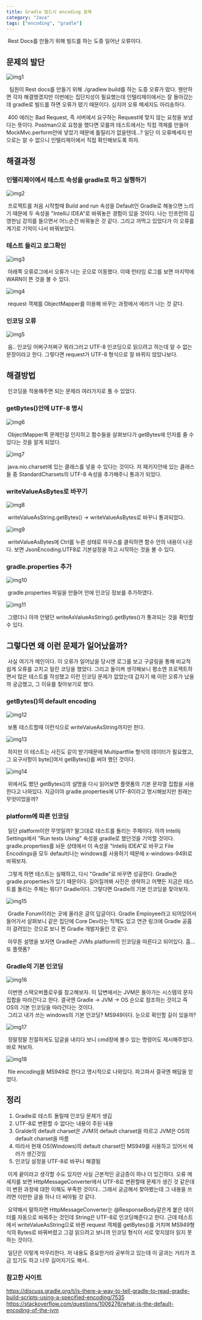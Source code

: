 ```yaml
---
title: Gradle 빌드시 encoding 문제
category: "Java"
tags: ["encoding", "gradle"]
---
```


&nbsp;Rest Docs를 만들기 위해 빌드를 하는 도중 일어난 오류이다.

## 문제의 발단

 ![img1](/assets/img/‎2025-04-03-gradle-encoding/img1.png)

&nbsp; 팀원이 Rest docs를 만들기 위해 ./gradlew build를 하는 도중 오류가 떴다. 웬만하면 각자 해결했겠지만 이번에는 집단지성이 필요했는데 인텔리제이에서는 잘 돌아갔는데 gradle로 빌드를 하면 오류가 떴기 때문이다. 심지어 오류 메세지도 아리송하다.   

&nbsp;400 에러는 Bad Request, 즉 서버에서 요구하는 Request에 맞지 않는 요청을 보냈다는 뜻이다. Postman으로 요청을 했다면 모를까 테스트에서는 직접 객체를 만들어 MockMvc.perform안에 넣었기 때문에 틀릴리가 없을텐데...? 일단 이 오류메세지 만으로는 알 수 없으니 인텔리제이에서 직접 확인해보도록 하자.

## 해결과정

### 인텔리제이에서 테스트 속성을 gradle로 하고 실행하기

![img2](/assets/img/‎2025-04-03-gradle-encoding/img2.png)

&nbsp;프로젝트를 처음 시작할때 Build and run 속성을 Default인 Gradle로 해놓으면 느리기 때문에 두 속성을 "IntelliJ IDEA"로 바꿔놓은 경험이 있을 것이다. 나는 인프런의 김영한님 강의를 들으면서 어느순간 바꿔놓은 것 같다. 그리고 까먹고 있었다가 이 오류를 계기로 기억이 나서 바꿔보았다.

### 테스트 돌리고 로그확인

![img3](/assets/img/‎2025-04-03-gradle-encoding/img3.png)

&nbsp;아래쪽 오류로그에서 오류가 나는 곳으로 이동했다. 이때 런타임 로그를 보면 마지막에 WARN이 뜬 것을 볼 수 있다.

![img4](/assets/img/‎2025-04-03-gradle-encoding/img4.png)

&nbsp;request 객체를 ObjectMapper를 이용해 바꾸는 과정에서 에러가 나는 것 같다. 

### 인코딩 오류

![img5](/assets/img/‎2025-04-03-gradle-encoding/img5.png)

&nbsp;음.. 인코딩 어쩌구저쩌구 뭐라그러고 UTF-8 인코딩으로 읽으려고 하는데 알 수 없는 문장이라고 한다. 그렇다면 request가 UTF-8 형식으로 잘 바뀌지 않았나보다. 

## 해결방법

&nbsp;인코딩을 적용해주면 되는 문제라 여러가지로 풀 수 있었다.

### getBytes()안에 UTF-8 명시

![img6](/assets/img/‎2025-04-03-gradle-encoding/img6.png)

&nbsp;ObjectMapper쪽 문제인걸 인지하고 함수들을 살펴보다가 getBytes에 인자를 줄 수 있다는 것을 알게 되었다.

![img7](/assets/img/‎2025-04-03-gradle-encoding/img7.png)

&nbsp;java.nio.charset에 있는 클래스를 넣을 수 있다는 것이다. 저 패키지안에 있는 클래스들 중 StandardCharsets의 UTF-8 속성을 추가해주니 통과가 되었다.

### writeValueAsBytes로 바꾸기

![img8](/assets/img/‎2025-04-03-gradle-encoding/img8.png)

&nbsp;writeValueAsString.getBytes() -> writeValueAsBytes로 바꾸니 통과되었다.

![img9](/assets/img/‎2025-04-03-gradle-encoding/img9.png)

&nbsp;writeValueAsBytes에 Ctrl를 누른 상태로 마우스를 클릭하면 함수 안의 내용이 나온다. 보면 JsonEncoding.UTF8로 기본설정을 하고 시작하는 것을 볼 수 있다.

### gradle.properties 추가

![img10](/assets/img/‎2025-04-03-gradle-encoding/img10.png)

&nbsp;gradle.properties 파일을 만들어 안에 인코딩 정보를 추가하였다.

![img11](/assets/img/‎2025-04-03-gradle-encoding/img11.png)

&nbsp;그랬더니 아까 안됐던 writeAsValueAsString().getBytes()가 통과되는 것을 확인할 수 있다.

## 그렇다면 왜 이런 문제가 일어났을까?

&nbsp;사실 여기가 메인이다. 이 오류가 일어났을 당시엔 로그를 보고 구글링을 통해 비교적 쉽게 오류를 고치고 밀린 코딩을 했었다. 그리고 돌이켜 생각해보니 평소엔 프로젝트하면서 많은 테스트를 작성했고 이런 인코딩 문제가 없었는데 갑자기 왜 이런 오류가 났을까 궁금했고, 그 이유를 찾아보기로 했다. 

### getBytes()의 default encoding

![img12](/assets/img/‎2025-04-03-gradle-encoding/img12.png)

&nbsp;보통 테스트할때 이런식으로 writeValueAsString까지만 한다.

![img13](/assets/img/‎2025-04-03-gradle-encoding/img13.png)

&nbsp;하지만 이 테스트는 사진도 같이 받기때문에 Multipartfile 형식의 데이터가 필요했고, 그 요구사항이 byte[]여서 getBytes()를 써야 했던 것이다.

![img14](/assets/img/‎2025-04-03-gradle-encoding/img14.png)

&nbsp;위에서도 봤던 getBytes()의 설명을 다시 읽어보면 플랫폼의 기본 문자열 집합을 사용한다고 나와있다. 지금이야 gradle.properties에 UTF-8이라고 명시해놨지만 원래는 무엇이었을까?

### platform에 따른 인코딩

&nbsp;일단 platform이란 무엇일까? 말그대로 테스트를 돌리는 주체이다. 아까 Intellij Settings에서 "Run tests Using" 속성을 gradle로 했던것을 기억할 것이다. gradle.properties를 놔둔 상태에서 이 속성을 "Intellij IDEA"로 바꾸고 File Encodings을 모두 default(나는 windows를 사용하기 때문에 x-windows-949)로 바꿔보자.   

&nbsp;그렇게 하면 테스트는 실패하고, 다시 "Gradle"로 바꾸면 성공한다. Gradle은 gradle.properties가 있기 때문이다. 길어질까봐 사진은 생략하고 어쨋든 지금은 테스트를 돌리는 주체는 뭐다? Gradle이다. 그렇다면 Gradle의 기본 인코딩을 찾아보자.

![img15](/assets/img/‎2025-04-03-gradle-encoding/img15.png)

&nbsp;Gradle Forum이라는 곳에 올라온 글의 답글이다. Gradle Employee라고 되어있어서 들어가서 살펴보니 같은 집단에 Core Dev라는 직책도 있고 연관 링크에 Gradle 공홈이 걸려있는 것으로 보니 찐 Gradle 개발자들인 것 같다.   

&nbsp;아무튼 설명을 보자면 Gradle은 JVMs platform의 인코딩을 따른다고 되어있다. 흠... 또 플랫폼?

### Gradle의 기본 인코딩

![img16](/assets/img/‎2025-04-03-gradle-encoding/img16.png)


&nbsp;이번엔 스택오버플로우를 참고해보자. 이 답변에서는 JVM은 돌아가는 시스템의 문자집합을 따라간다고 한다. 결국엔 Gradle -> JVM -> OS 순으로 참조하는 것이고 즉 OS의 기본 인코딩을 따라간다는 것이다.   
&nbsp;그리고 내가 쓰는 windows의 기본 인코딩? MS949이다. 눈으로 확인할 길이 있을까?
 
![img17](/assets/img/‎2025-04-03-gradle-encoding/img17.png)

&nbsp;정말정말 친절하게도 답글을 내리다 보니 cmd창에 볼수 있는 명령어도 제시해주었다. 바로 쳐보자.

![img18](/assets/img/‎2025-04-03-gradle-encoding/img18.png)

&nbsp;file encoding을 MS949로 한다고 명시적으로 나와있다. 파고파서 결국엔 해답을 얻었다.

## 정리

1. Gradle로 테스트 돌릴때 인코딩 문제가 생김
2. UTF-8로 변환할 수 없다는 내용이 주된 내용
3. Gralde의 default charset은 JVM의 default charset을 따르고 JVM은 OS의 default charset을 따름
4. 따라서 현재 OS(Windows)의 default charset인 MS949를 사용하고 있어서 에러가 생긴것임
5. 인코딩 설정을 UTF-8로 바꾸니 해결됨

&nbsp;이게 끝이라고 생각할 수도 있지만 사실 근본적인 궁금증이 하나 더 있긴하다. 오류 메세지를 보면 HttpMessageConverter에서 UTF-8로 변환할때 문제가 생긴 것 같은데 이 변환 과정에 대한 이해도 부족한 것이다.. 그래서 궁금해서 찾아봤는데 그 내용을 쓰려면 이만한 글을 하나 더 써야될 것 같다.   

&nbsp;요약해서 말하자면 HttpMessageConverter는 @ResponseBody같은게 붙은 데이터를 자동으로 바꿔주는 것인데 String은 UTF-8로 인코딩해준다고 한다. 근데 테스트에서 writeValueAsString으로 바뀐 request 객체를 getBytes()를 거치며 MS949형식의 Bytes로 바꿔버렸고 그걸 읽으려고 보니까 인코딩 형식이 서로 맞지않아 읽지 못하는 것이다.   

&nbsp;일단은 이렇게 마무리한다. 저 내용도 중요한거라 공부하고 있는데 이 글과는 거리가 조금 있기도 하고 너무 길어지기도 해서..

### 참고한 사이트

https://discuss.gradle.org/t/is-there-a-way-to-tell-gradle-to-read-gradle-build-scripts-using-a-specified-encoding/7535
https://stackoverflow.com/questions/1006276/what-is-the-default-encoding-of-the-jvm
